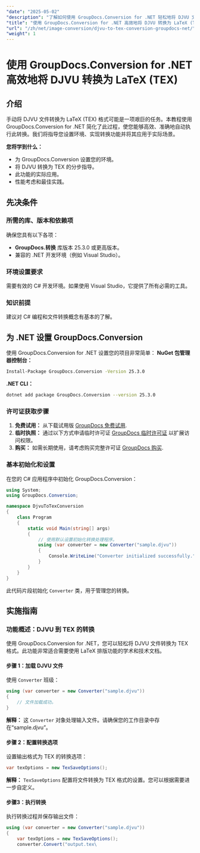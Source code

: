 ```yaml
---
"date": "2025-05-02"
"description": "了解如何使用 GroupDocs.Conversion for .NET 轻松地将 DJVU 文件转换为 TEX 格式，从而简化您的学术和技术文档流程。"
"title": "使用 GroupDocs.Conversion for .NET 高效地将 DJVU 转换为 LaTeX (TEX)"
"url": "/zh/net/image-conversion/djvu-to-tex-conversion-groupdocs-net/"
"weight": 1
---
```


# 使用 GroupDocs.Conversion for .NET 高效地将 DJVU 转换为 LaTeX (TEX)
## 介绍
手动将 DJVU 文件转换为 LaTeX (TEX) 格式可能是一项艰巨的任务。本教程使用 GroupDocs.Conversion for .NET 简化了此过程，使您能够高效、准确地自动执行此转换。我们将指导您设置环境、实现转换功能并将其应用于实际场景。

**您将学到什么：**
- 为 GroupDocs.Conversion 设置您的环境。
- 将 DJVU 转换为 TEX 的分步指导。
- 此功能的实际应用。
- 性能考虑和最佳实践。

## 先决条件
### 所需的库、版本和依赖项
确保您具有以下各项：
- **GroupDocs.转换** 库版本 25.3.0 或更高版本。
- 兼容的 .NET 开发环境（例如 Visual Studio）。

### 环境设置要求
需要有效的 C# 开发环境。如果使用 Visual Studio，它提供了所有必需的工具。

### 知识前提
建议对 C# 编程和文件转换概念有基本的了解。

## 为 .NET 设置 GroupDocs.Conversion
使用 GroupDocs.Conversion for .NET 设置您的项目非常简单：
**NuGet 包管理器控制台：**
```bash
Install-Package GroupDocs.Conversion -Version 25.3.0
```
**\.NET CLI：**
```bash
dotnet add package GroupDocs.Conversion --version 25.3.0
```
### 许可证获取步骤
1. **免费试用：** 从下载试用版 [GroupDocs 免费试用](https://releases。groupdocs.com/conversion/net/).
2. **临时执照：** 通过以下方式申请临时许可证 [GroupDocs 临时许可证](https://purchase.groupdocs.com/temporary-license/) 以扩展访问权限。
3. **购买：** 如需长期使用，请考虑购买完整许可证 [GroupDocs 购买](https://purchase。groupdocs.com/buy).

### 基本初始化和设置
在您的 C# 应用程序中初始化 GroupDocs.Conversion：
```csharp
using System;
using GroupDocs.Conversion;

namespace DjvuToTexConversion
{
    class Program
    {
        static void Main(string[] args)
        {
            // 使用默认设置初始化转换处理程序。
            using (var converter = new Converter("sample.djvu"))
            {
                Console.WriteLine("Converter initialized successfully.");
            }
        }
    }
}
```
此代码片段初始化 `Converter` 类，用于管理您的转换。

## 实施指南
### 功能概述：DJVU 到 TEX 的转换
使用 GroupDocs.Conversion for .NET，您可以轻松将 DJVU 文件转换为 TEX 格式。此功能非常适合需要使用 LaTeX 排版功能的学术和技术文档。
#### 步骤 1：加载 DJVU 文件
使用 `Converter` 班级：
```csharp
using (var converter = new Converter("sample.djvu"))
{
    // 文件加载成功。
}
```
**解释：** 这 `Converter` 对象处理输入文件。请确保您的工作目录中存在“sample.djvu”。
#### 步骤 2：配置转换选项
设置输出格式为 TEX 的转换选项：
```csharp
var texOptions = new TexSaveOptions();
```
**解释：** `TexSaveOptions` 配置将文件转换为 TEX 格式的设置。您可以根据需要进一步自定义。
#### 步骤3：执行转换
执行转换过程并保存输出文件：
```csharp
using (var converter = new Converter("sample.djvu"))
{
    var texOptions = new TexSaveOptions();
    converter.Convert("output.tex\